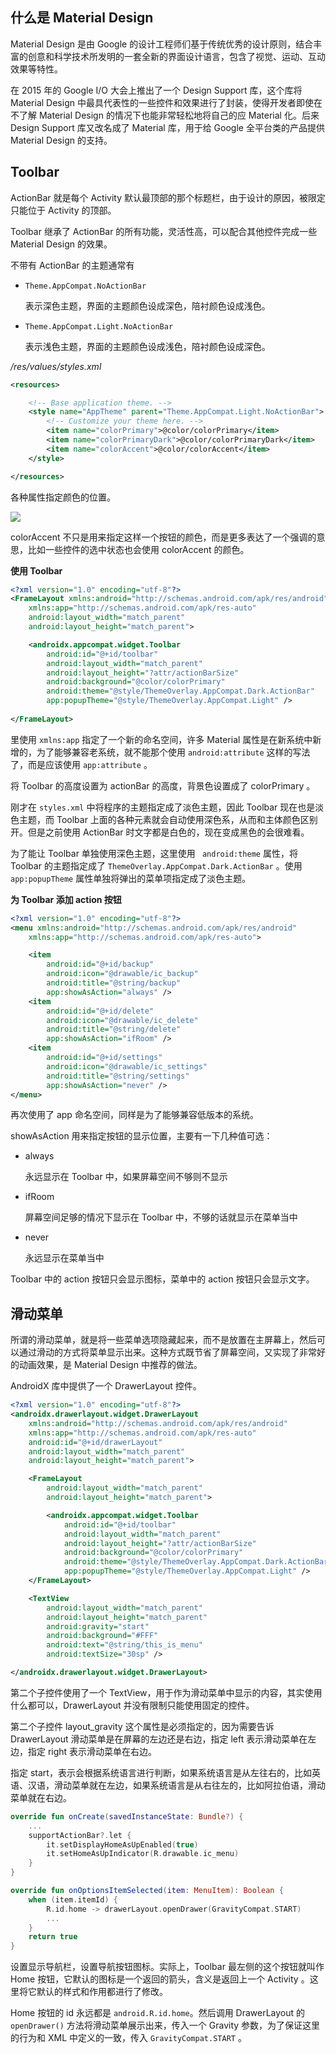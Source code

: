 ## 什么是 Material Design

Material Design 是由 Google 的设计工程师们基于传统优秀的设计原则，结合丰富的创意和科学技术所发明的一套全新的界面设计语言，包含了视觉、运动、互动效果等特性。

在 2015 年的 Google I/O 大会上推出了一个 Design Support 库，这个库将 Material Design 中最具代表性的一些控件和效果进行了封装，使得开发者即使在不了解 Material Design 的情况下也能非常轻松地将自己的应 Material 化。后来 Design Support 库又改名成了 Material 库，用于给 Google 全平台类的产品提供 Material Design 的支持。

## Toolbar

ActionBar 就是每个 Activity 默认最顶部的那个标题栏，由于设计的原因，被限定只能位于 Activity 的顶部。

Toolbar 继承了 ActionBar 的所有功能，灵活性高，可以配合其他控件完成一些 Material Design 的效果。

不带有 ActionBar  的主题通常有

- `Theme.AppCompat.NoActionBar `

  表示深色主题，界面的主题颜色设成深色，陪衬颜色设成浅色。

- `Theme.AppCompat.Light.NoActionBar`

  表示浅色主题，界面的主题颜色设成浅色，陪衬颜色设成深色。

*/res/values/styles.xml*

```xml
<resources>

    <!-- Base application theme. -->
    <style name="AppTheme" parent="Theme.AppCompat.Light.NoActionBar">
        <!-- Customize your theme here. -->
        <item name="colorPrimary">@color/colorPrimary</item>
        <item name="colorPrimaryDark">@color/colorPrimaryDark</item>
        <item name="colorAccent">@color/colorAccent</item>
    </style>

</resources>
```

各种属性指定颜色的位置。

![](../images/chapter12/color_position.png)

colorAccent 不只是用来指定这样一个按钮的颜色，而是更多表达了一个强调的意思，比如一些控件的选中状态也会使用 colorAccent 的颜色。

**使用 Toolbar**

```xml
<?xml version="1.0" encoding="utf-8"?>
<FrameLayout xmlns:android="http://schemas.android.com/apk/res/android"
    xmlns:app="http://schemas.android.com/apk/res-auto"
    android:layout_width="match_parent"
    android:layout_height="match_parent">

    <androidx.appcompat.widget.Toolbar
        android:id="@+id/toolbar"
        android:layout_width="match_parent"
        android:layout_height="?attr/actionBarSize"
        android:background="@color/colorPrimary"
        android:theme="@style/ThemeOverlay.AppCompat.Dark.ActionBar"
        app:popupTheme="@style/ThemeOverlay.AppCompat.Light" />
    
</FrameLayout>
```

里使用 `xmlns:app` 指定了一个新的命名空间，许多 Material 属性是在新系统中新增的，为了能够兼容老系统，就不能那个使用 `android:attribute` 这样的写法了，而是应该使用 `app:attribute` 。

将 Toolbar 的高度设置为 actionBar 的高度，背景色设置成了 colorPrimary 。

刚才在 `styles.xml` 中将程序的主题指定成了淡色主题，因此 Toolbar 现在也是淡色主题，而 Toolbar 上面的各种元素就会自动使用深色系，从而和主体颜色区别开。但是之前使用 ActionBar 时文字都是白色的，现在变成黑色的会很难看。

为了能让 Toolbar 单独使用深色主题，这里使用 ` android:theme` 属性，将 Toolbar 的主题指定成了 `ThemeOverlay.AppCompat.Dark.ActionBar` 。使用 `app:popupTheme` 属性单独将弹出的菜单项指定成了淡色主题。

**为 Toolbar 添加 action 按钮**

```xml
<?xml version="1.0" encoding="utf-8"?>
<menu xmlns:android="http://schemas.android.com/apk/res/android"
    xmlns:app="http://schemas.android.com/apk/res-auto">

    <item
        android:id="@+id/backup"
        android:icon="@drawable/ic_backup"
        android:title="@string/backup"
        app:showAsAction="always" />
    <item
        android:id="@+id/delete"
        android:icon="@drawable/ic_delete"
        android:title="@string/delete"
        app:showAsAction="ifRoom" />
    <item
        android:id="@+id/settings"
        android:icon="@drawable/ic_settings"
        android:title="@string/settings"
        app:showAsAction="never" />
</menu>
```

再次使用了 app 命名空间，同样是为了能够兼容低版本的系统。

showAsAction 用来指定按钮的显示位置，主要有一下几种值可选：

- always

  永远显示在 Toolbar 中，如果屏幕空间不够则不显示

- ifRoom

  屏幕空间足够的情况下显示在 Toolbar 中，不够的话就显示在菜单当中

- never

  永远显示在菜单当中

Toolbar 中的 action 按钮只会显示图标，菜单中的 action 按钮只会显示文字。

## 滑动菜单

所谓的滑动菜单，就是将一些菜单选项隐藏起来，而不是放置在主屏幕上，然后可以通过滑动的方式将菜单显示出来。这种方式既节省了屏幕空间，又实现了非常好的动画效果，是 Material Design 中推荐的做法。

AndroidX 库中提供了一个 DrawerLayout 控件。

```xml
<?xml version="1.0" encoding="utf-8"?>
<androidx.drawerlayout.widget.DrawerLayout
    xmlns:android="http://schemas.android.com/apk/res/android"
    xmlns:app="http://schemas.android.com/apk/res-auto"
    android:id="@+id/drawerLayout"
    android:layout_width="match_parent"
    android:layout_height="match_parent">

    <FrameLayout
        android:layout_width="match_parent"
        android:layout_height="match_parent">

        <androidx.appcompat.widget.Toolbar
            android:id="@+id/toolbar"
            android:layout_width="match_parent"
            android:layout_height="?attr/actionBarSize"
            android:background="@color/colorPrimary"
            android:theme="@style/ThemeOverlay.AppCompat.Dark.ActionBar"
            app:popupTheme="@style/ThemeOverlay.AppCompat.Light" />
    </FrameLayout>

    <TextView
        android:layout_width="match_parent"
        android:layout_height="match_parent"
        android:gravity="start"
        android:background="#FFF"
        android:text="@string/this_is_menu"
        android:textSize="30sp" />

</androidx.drawerlayout.widget.DrawerLayout>
```

第二个子控件使用了一个 TextView，用于作为滑动菜单中显示的内容，其实使用什么都可以，DrawerLayout 并没有限制只能使用固定的控件。

第二个子控件 layout_gravity 这个属性是必须指定的，因为需要告诉 DrawerLayout 滑动菜单是在屏幕的左边还是右边，指定 left 表示滑动菜单在左边，指定 right 表示滑动菜单在右边。

指定 start，表示会根据系统语言进行判断，如果系统语言是从左往右的，比如英语、汉语，滑动菜单就在左边，如果系统语言是从右往左的，比如阿拉伯语，滑动菜单就在右边。

```kotlin
override fun onCreate(savedInstanceState: Bundle?) {
    ...
    supportActionBar?.let {
        it.setDisplayHomeAsUpEnabled(true)
        it.setHomeAsUpIndicator(R.drawable.ic_menu)
    }
}

override fun onOptionsItemSelected(item: MenuItem): Boolean {
    when (item.itemId) {
        R.id.home -> drawerLayout.openDrawer(GravityCompat.START)
        ...
    }
    return true
}
```

设置显示导航栏，设置导航按钮图标。实际上，Toolbar 最左侧的这个按钮就叫作 Home 按钮，它默认的图标是一个返回的箭头，含义是返回上一个 Activity 。这里将它默认的样式和作用都进行了修改。

Home 按钮的 id 永远都是 `android.R.id.home`。然后调用 DrawerLayout 的 `openDrawer()` 方法将滑动菜单展示出来，传入一个 Gravity 参数，为了保证这里的行为和 XML 中定义的一致，传入 `GravityCompat.START` 。
